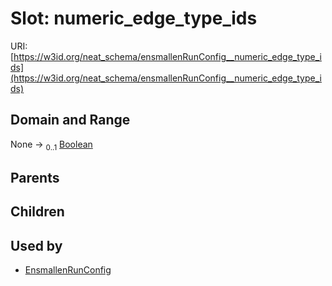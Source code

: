 
# Slot: numeric_edge_type_ids




URI: [https://w3id.org/neat_schema/ensmallenRunConfig__numeric_edge_type_ids](https://w3id.org/neat_schema/ensmallenRunConfig__numeric_edge_type_ids)


## Domain and Range

None &#8594;  <sub>0..1</sub> [Boolean](types/Boolean.md)

## Parents


## Children


## Used by

 * [EnsmallenRunConfig](EnsmallenRunConfig.md)
